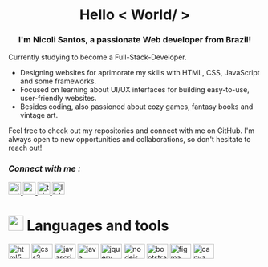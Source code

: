 <h1 align="center">Hello < World/ ></h1>
<h3 align="center"> I'm Nicoli Santos, a passionate Web developer from Brazil!</h3>

Currently studying to become a Full-Stack-Developer.
  
- Designing websites for aprimorate my skills with HTML, CSS, JavaScript and some frameworks.
- Focused on learning about UI/UX interfaces for building easy-to-use, user-friendly websites.
- Besides coding, also passioned about cozy games, fantasy books and vintage art.

Feel free to check out my repositories and connect with me on GitHub. I'm always open to new opportunities and collaborations, so don't hesitate to reach out!

### ***Connect with me :***

<div>
  <a href="https://www.instagram.com/nniesant/" target="_blank">
    <img src="https://img.shields.io/static/v1?message=Instagram&logo=instagram&label=&color=716CBD&logoColor=white&labelColor=&style=for-the-badge" height="25" alt="instagram logo"  />
  </a>
  <a href="mailto:nicolidossantos9@gmail.com" target="_blank">
    <img src="https://img.shields.io/static/v1?message=Gmail&logo=gmail&label=&color=716CBD&logoColor=white&labelColor=&style=for-the-badge" height="25" alt="gmail logo"  />
  </a>
  <a href="https://t.me/destroned" target="_blank">
    <img src="https://img.shields.io/static/v1?message=Telegram&logo=telegram&label=&color=716CBD&logoColor=white&labelColor=&style=for-the-badge" height="25" alt="telegram logo"  />
  </a>
  <a href="https://www.linkedin.com/in/nicoli-dos-santos/" target="_blank">
    <img src="https://img.shields.io/static/v1?message=LinkedIn&logo=linkedin&label=&color=716CBD&logoColor=white&labelColor=&style=for-the-badge" height="25" alt="linkedin logo"  />
  </a>
</div>

###

<div align="left">
   <h1><img src="https://media.giphy.com/media/UvPvsX9oMlMWs/giphy.gif" height="30px"> Languages and tools</h1>
  <img src="https://cdn.jsdelivr.net/gh/devicons/devicon/icons/html5/html5-original.svg" height="30" width="42" alt="html5 logo"  />
  <img src="https://cdn.jsdelivr.net/gh/devicons/devicon/icons/css3/css3-original.svg" height="30" width="42" alt="css3 logo"  />
  <img src="https://cdn.jsdelivr.net/gh/devicons/devicon/icons/javascript/javascript-original.svg" height="30" width="42" alt="javascript logo"  />
  <img src="https://cdn.jsdelivr.net/gh/devicons/devicon/icons/java/java-original.svg" height="30" width="42" alt="java logo"  />
  <img src="https://cdn.jsdelivr.net/gh/devicons/devicon/icons/jquery/jquery-original.svg" height="30" width="42" alt="jquery logo"  />
  <img src="https://cdn.jsdelivr.net/gh/devicons/devicon/icons/nodejs/nodejs-original.svg" height="30" width="42" alt="nodejs logo"  />
  <img src="https://cdn.jsdelivr.net/gh/devicons/devicon/icons/bootstrap/bootstrap-original.svg" height="30" width="42" alt="bootstrap logo"  />
  <img src="https://cdn.jsdelivr.net/gh/devicons/devicon/icons/figma/figma-original.svg" height="30" width="42" alt="figma logo"  />
  <img src="https://cdn.jsdelivr.net/gh/devicons/devicon/icons/canva/canva-original.svg" height="30" width="42" alt="canva logo"  />
</div>

